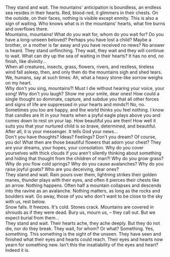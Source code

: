 They stand and wait. 
The mountains' anticipation is boundless, an endless sea resides in their hearts. Red, blood-red, it glimmers in their chests. 
On the outside, on their faces, nothing is visible except enmity. 
This is also a sign of waiting. 
Who knows what is in the mountains' hearts, what fire burns and overflows there.  
Mountains, mountains! 
What do you wait for, whom do you wait for? 
Do you have a long-unseen beloved? 
Perhaps you have lost a child? 
Maybe a brother, or a mother is far away and you have received no news? 
No answer is heard. 
They stand unflinching. 
They wait, they wait and they will continue to wait. 
What can dry up the sea of waiting in their hearts? 
It has no end, no finish, like divinity...  
When all creatures, insects, grass, flowers, rivers, and restless, tireless wind fall asleep, then, and only then do the mountains sigh and shed tears. 
We, humans, say at such times: Ah, what a heavy stone-like sorrow weighs on my heart.  
Why don't you sing, mountains?! 
Must I die without hearing your voice, your song! 
Why don't you laugh? 
Show me your smile, dear ones! 
How could a single thought so dominate, capture, and subdue you that all other forces and signs of life are suppressed in your hearts and minds?! 
No, no. Sometimes you too are happy, and the world thinks you feel nothing. 
I know that candles are lit in your hearts when a joyful eagle plays above you and comes down to rest on your lap. 
How beautiful you are then! 
How well it suits you that your nurtured child is so brave, determined, and beautiful. 
After all, it is your messenger. It tells God your news...  
Don't you have thoughts? Ideas? Feelings?
Don't you dream? 
Of course, you do! 
What then are those beautiful flowers that adorn your chest? 
They are your dreams, your hopes, your consolation. 
Why do you cover yourselves with thick clouds if you aren't silently thinking about something and hiding that thought from the children of man?! 
Why do you grow grass? 
Why do you flow cold springs? 
Why do you cause avalanches? 
Why do you raise joyful goats? 
Who are you deceiving, dear ones?  
They stand and wait. 
Rain pours over them, lightning strikes their golden manes, thunder plays with their eyes, and often it pierces their chests like an arrow. 
Nothing happens. 
Often half a mountain collapses and descends into the ravine as an avalanche. 
Nothing matters, as long as the rocks and boulders wait. 
Go away, those of you who don't want to be close to the sky with us, rest below.  
Snow falls. 
It freezes. 
It's cold. 
Stones crack.
Mountains are covered in shrouds as if they were dead. 
Bury us, mourn us, – they call out. 
But we expect burial from them...  
They stand and wait. 
Their hearts ache, they ache deeply. 
But they do not die, nor do they break. 
They wait, for whom? Or what? 
Something. Yes, something. 
This something is the sight of the unseen. 
They have seen and finished what their eyes and hearts could reach. 
Their eyes and hearts now yearn for something new. 
Isn't this the insatiability of the eyes and heart? 
Indeed it is.